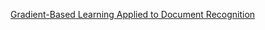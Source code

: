 [Gradient-Based Learning Applied to Document Recognition](http://www.dengfanxin.cn/wp-content/uploads/2016/03/1998Lecun.pdf)
